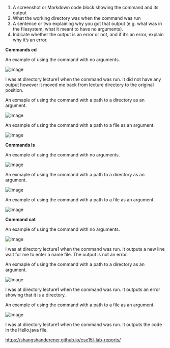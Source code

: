 1. A screenshot or Markdown code block showing the command and its output
2. What the working directory was when the command was run
3. A sentence or two explaining why you got that output (e.g. what was in the filesystem, what it meant to have no arguments).
4. Indicate whether the output is an error or not, and if it’s an error, explain why it’s an error.

**Commands cd** 

An example of using the command with no arguments.

![Image](imageName.png)

I was at directory lecture1 when the command was run. It did not have any output however it moved me back from lecture directory to the original position.

An exmaple of using the command with a path to a directory as an argument.

![Image](imageName.png)

An example of using the command with a path to a file as an argument.

![Image](imageName.png)

**Commands ls**

An example of using the command with no arguments.

![Image](imageName.png)

An exmaple of using the command with a path to a directory as an argument.

![Image](imageName.png)

An example of using the command with a path to a file as an argument.

![Image](imageName.png)

**Command cat**

An example of using the command with no arguments.

![Image](imageName.png)

I was at directory lecture1 when the command was run. It outputs a new line wait for me to enter a name file. The output is not an error.

An exmaple of using the command with a path to a directory as an argument.

![Image](imageName.png)

I was at directory lecture1 when the command was run. It outputs an error showing that it is a directory.

An example of using the command with a path to a file as an argument.

![Image](imageName.png)

I was at directory lecture1 when the command was run. It outputs the code in the Hello.java file.


https://shangshanderener.github.io/cse15l-lab-reports/
